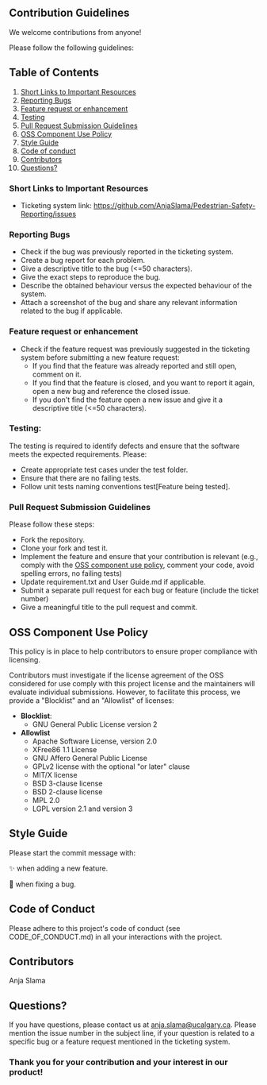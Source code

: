 ## Contribution Guidelines
We welcome contributions from anyone!

Please follow the following guidelines:

## Table of Contents
1. [Short Links to Important Resources](#Short-Links-to-Important-Resources)
2. [Reporting Bugs](#Reporting-Bugs)
3. [Feature request or enhancement](#Feature-request-or-enhancement)
4. [Testing](#testing)
5. [Pull Request Submission Guidelines](#Pull-Request-Submission-Guidelines)
6. [OSS Component Use Policy](#OSS-component-use-policy)
7. [Style Guide](#Style-Guide)
8. [Code of conduct](#code-of-conduct)
9. [Contributors](#Contributors)
10. [Questions?](#Questions?)


### Short Links to Important Resources
- Ticketing system link: https://github.com/AnjaSlama/Pedestrian-Safety-Reporting/issues

### Reporting Bugs
- Check if the bug was previously reported in the ticketing system. 
- Create a bug report for each problem.
- Give a descriptive title to the bug (<=50 characters).
- Give the exact steps to reproduce the bug.
- Describe the obtained behaviour versus the expected behaviour of the system.
- Attach a screenshot of the bug and share any relevant information related to the bug if applicable.

### Feature request or enhancement
- Check if the feature request was previously suggested in the ticketing system before submitting a new feature request:
  - If you find that the feature was already reported and still open, comment on it. 
  - If you find that the feature is closed, and you want to report it again, open a new bug and reference the closed issue.
  - If you don't find the feature open a new issue and give it a descriptive title (<=50 characters).

### Testing:
The testing is required to identify defects and ensure that the software meets the expected requirements. Please:
- Create appropriate test cases under the test folder.
- Ensure that there are no failing tests.
- Follow unit tests naming conventions test\[Feature being tested].

### Pull Request Submission Guidelines
Please follow these steps:
- Fork the repository.
- Clone your fork and test it.
- Implement the feature and ensure that your contribution is relevant (e.g., comply with the [OSS component use policy](#OSS-component-use-policy), comment your code, avoid spelling errors, no failing tests)
- Update requirement.txt and User Guide.md if applicable.
- Submit a separate pull request for each bug or feature (include the ticket number)
- Give a meaningful title to the pull request and commit.

## OSS Component Use Policy
This policy is in place to help contributors to ensure proper compliance with licensing.

Contributors must investigate if the license agreement of the OSS considered for use comply with this project license and the maintainers will evaluate individual submissions.
However, to facilitate this process, we provide a "Blocklist" and an "Allowlist" of licenses:
- **Blocklist**: 
  - GNU General Public License version 2
- **Allowlist**
  - Apache Software License, version 2.0
  - XFree86 1.1 License
  - GNU Affero General Public License
  - GPLv2 license with the optional "or later" clause 
  - MIT/X license
  - BSD 3-clause license 
  - BSD 2-clause license
  - MPL 2.0
  - LGPL version 2.1 and version 3
  
## Style Guide
Please start the commit message with:

:sparkles: when adding a new feature.

:bug: when fixing a bug.
  
## Code of Conduct
Please adhere to this project's code of conduct (see CODE_OF_CONDUCT.md) in all your interactions with the project.

## Contributors
Anja Slama

## Questions?
If you have questions, please contact us at anja.slama@ucalgary.ca.
Please mention the issue number in the subject line, if your question is related to a specific bug or a feature request mentioned in the ticketing system.


### Thank you for your contribution and your interest in our product!
